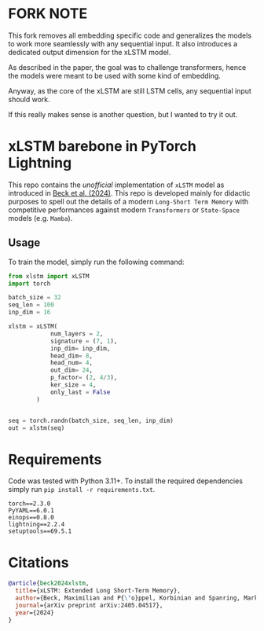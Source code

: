 # FORK NOTE
This fork removes all embedding specific code and generalizes the models to work more seamlessly with any sequential input. It also introduces a dedicated output dimension for the xLSTM model.

As described in the paper, the goal was to challenge transformers, hence the models were meant to be used with some kind of embedding.

Anyway, as the core of the xLSTM are still LSTM cells, any sequential input should work. 

If this really makes sense is another question, but I wanted to try it out.

# xLSTM barebone in PyTorch Lightning

This repo contains the _unofficial_ implementation of `xLSTM` model as introduced in [Beck et al. (2024)](https://arxiv.org/abs/2405.04517). This repo is developed mainly for didactic purposes to spell out the details of a modern `Long-Short Term Memory` with competitive performances against modern `Transformers` or `State-Space` models (e.g. `Mamba`).


## Usage

To train the model, simply run the following command:

```python
from xlstm import xLSTM
import torch

batch_size = 32
seq_len = 100
inp_dim = 16

xlstm = xLSTM(
            num_layers = 2,
            signature = (7, 1),
            inp_dim= inp_dim,
            head_dim= 8,
            head_num= 4,
            out_dim= 24,
            p_factor= (2, 4/3),
            ker_size = 4,
            only_last = False
        )


seq = torch.randn(batch_size, seq_len, inp_dim)
out = xlstm(seq)
``` 

# Requirements

Code was tested with Python 3.11+. To install the required dependencies simply run `pip install -r requirements.txt`.

```
torch==2.3.0
PyYAML==6.0.1
einops==0.8.0
lightning==2.2.4
setuptools==69.5.1
```

# Citations

```bibtex
@article{beck2024xlstm,
  title={xLSTM: Extended Long Short-Term Memory},
  author={Beck, Maximilian and P{\"o}ppel, Korbinian and Spanring, Markus and Auer, Andreas and Prudnikova, Oleksandra and Kopp, Michael and Klambauer, G{\"u}nter and Brandstetter, Johannes and Hochreiter, Sepp},
  journal={arXiv preprint arXiv:2405.04517},
  year={2024}
}
```

